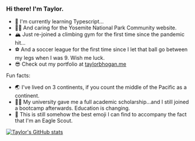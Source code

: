 ### Hi there! I'm Taylor.

- 🌱 I'm currently learning Typescript...
- 👨‍💻 And caring for the Yosemite National Park Community website.
- 🏔 Just re-joined a climbing gym for the first time since the pandemic hit...
- ⚽️ And a soccer league for the first time since I let that ball go between my legs when I was 9. Wish me luck.
- 😎 Check out my portfolio at [taylorbhogan.me](taylorbhogan.me)

Fun facts:
- 🌏 I've lived on 3 continents, if you count the middle of the Pacific as a continent.
- 👨‍🎓 My university gave me a full academic scholarship...and I still joined a bootcamp afterwards. Education is changing.
- 🦅 This is still somehow the best emoji I can find to accompany the fact that I'm an Eagle Scout.

[![Taylor's GitHub stats](https://github-readme-stats.vercel.app/api?username=taylorbhogan&show_icons=true&theme=cobalt)
](https://github.com/taylorbhogan/github-readme-stats)



<!--
**taylorbhogan/taylorbhogan** is a ✨ _special_ ✨ repository because its `README.md` (this file) appears on your GitHub profile.

Here are some ideas to get you started:

- 🔭 I’m currently working on ...
- 🌱 I’m currently learning ...
- 👯 I’m looking to collaborate on ...
- 🤔 I’m looking for help with ...
- 💬 Ask me about ...
- 📫 How to reach me: ...
- 😄 Pronouns: ...
- ⚡ Fun fact: ...
-->
